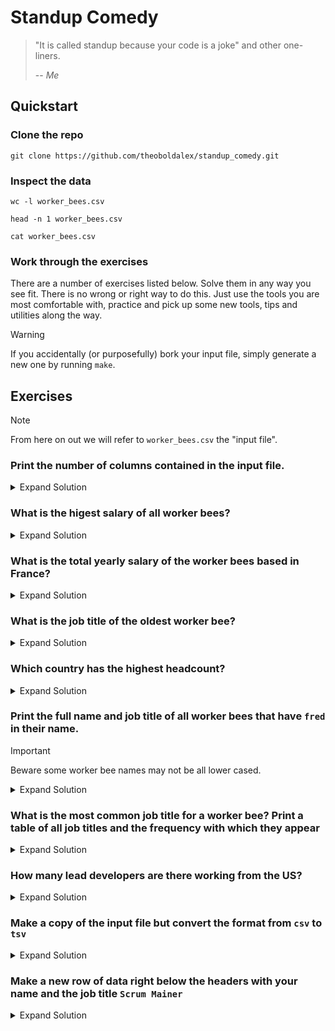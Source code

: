 # Standup Comedy

> "It is called standup because your code is a joke" and other one-liners.
>
> -- <cite>Me</cite>

## Quickstart

### Clone the repo
`git clone https://github.com/theoboldalex/standup_comedy.git` 

### Inspect the data
`wc -l worker_bees.csv`

`head -n 1 worker_bees.csv`

`cat worker_bees.csv`

### Work through the exercises
There are a number of exercises listed below. Solve them in any way you see fit. 
There is no wrong or right way to do this. Just use the tools you are most comfortable with, practice and pick up 
some new tools, tips and utilities along the way.

> [!WARNING]
> If you accidentally (or purposefully) bork your input file, simply generate a new one by running `make`.

## Exercises

> [!NOTE]
> From here on out we will refer to `worker_bees.csv` the "input file".

### Print the number of columns contained in the input file.
<details>
    <summary>Expand Solution</summary>

#### awk
```bash
awk -F, '{print NF; exit}' worker_bees.csv
```

#### perl
```bash
perl -F, -lane 'print scalar @F; exit' worker_bees.csv
```
#### shell
```bash
head -n 1 worker_bees.csv | tr -dc ',\n' | wc -c
```
</details>

### What is the higest salary of all worker bees?
<details>
    <summary>Expand Solution</summary>

#### awk
```bash
awk -F, 'NR > 1 && $7 > max {max=$7} END{print max}' worker_bees.csv
```

</details>

### What is the total yearly salary of the worker bees based in France?
<details>
    <summary>Expand Solution</summary>

#### awk
```bash
awk -F, '$6 ~ /FR/ {ts+=$7} END{print ts}' worker_bees.csv
```
</details>

### What is the job title of the oldest worker bee?
<details>
    <summary>Expand Solution</summary>

### awk && shell
```bash
awk -F, 'NR > 1 {print $4 " " $5}' worker_bees.csv | sort | head -n 1
```
</details>

### Which country has the highest headcount?
<details>
    <summary>Expand Solution</summary>

#### awk
```bash
awk -F, 'NR > 1 {ciso[$6]++} END{for (c in ciso){print c ": " ciso[c]}}' worker_bees.csv
```
</details>

### Print the full name and job title of all worker bees that have `fred` in their name. 
> [!IMPORTANT]
> Beware some worker bee names may not be all lower cased.
<details>
    <summary>Expand Solution</summary>

#### awk
```bash
awk -F, '/[fF]red/ {print $1 " " $2 " " $5}' worker_bees.csv
```
</details>

### What is the most common job title for a worker bee? Print a table of all job titles and the frequency with which they appear
<details>
    <summary>Expand Solution</summary>

#### awk
```bash
awk -F, 'NR > 1 {titles[$5]++} END{for (t in titles) {print t ": " titles[t]}}' worker_bees.csv
```
</details>

### How many lead developers are there working from the US?
<details>
    <summary>Expand Solution</summary>

#### awk
```bash
awk -F, '/Lead Developer/ && $7 = "US" {c+=1} END{print c}' worker_bees.csv
```
</details>

### Make a copy of the input file but convert the format from `csv` to `tsv`
<details>
    <summary>Expand Solution</summary>

#### sed
```bash
sed 's/,/\t/g' worker_bees.csv > worker_bees.tsv
```
</details>

### Make a new row of data right below the headers with your name and the job title `Scrum Mainer`
<details>
    <summary>Expand Solution</summary>

#### awk
```bash
awk -F, 'NR == 1 {print; print "Alex,Theobold,alex.theobold@shitpost.ing,1987-06-30,\"Scrum Mainer\",UK,69420"} NR > 1' worker_bees.csv > tmp && mv tmp worker_bees.csv
```
</details>

